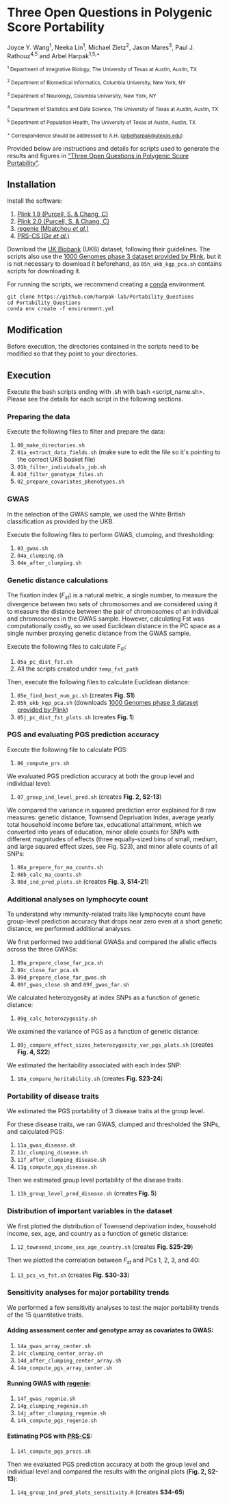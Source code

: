 # Three Open Questions in Polygenic Score Portability

Joyce Y. Wang<sup>1</sup>, Neeka Lin<sup>1</sup>, Michael Zietz<sup>2</sup>, Jason Mares<sup>3</sup>, Paul J. Rathouz<sup>4,5</sup> and Arbel Harpak<sup>1,5,+</sup>

<sub><sup>1</sup> Department of Integrative Biology, The University of Texas at Austin, Austin, TX</sub>

<sub><sup>2</sup> Department of Biomedical Informatics, Columbia University, New York, NY</sub>

<sub><sup>3</sup> Department of Neurology, Columbia University, New York, NY</sub>

<sub><sup>4</sup> Department of Statistics and Data Science, The University of Texas at Austin, Austin, TX</sub>

<sub><sup>5</sup> Department of Population Health, The University of Texas at Austin, Austin, TX</sub>

<sub><sup>+</sup> Correspondence should be addressed to A.H. (arbelharpak@utexas.edu)</sub>

Provided below are instructions and details for scripts used to generate the results and figures in ["Three Open Questions in Polygenic Score Portability"](https://www.biorxiv.org/content/10.1101/2024.08.20.608703v2).

## Installation

Install the software:

1. [Plink 1.9 (Purcell, S. & Chang, C)](https://www.cog-genomics.org/plink/)
2. [Plink 2.0 (Purcell, S. & Chang, C)](https://www.cog-genomics.org/plink/2.0/)
3. [regenie (Mbatchou <i>et al.</i>)](https://rgcgithub.github.io/regenie/)
4. [PRS-CS (Ge <i>et al.</i>)](https://github.com/getian107/PRScs/)

Download the [UK Biobank](https://www.ukbiobank.ac.uk/) (UKB) dataset, following their guidelines. The scripts also use the [1000 Genomes phase 3 dataset provided by Plink](https://www.cog-genomics.org/plink/2.0/resources), but it is not necessary to download it beforehand, as `05h_ukb_kgp_pca.sh` contains scripts for downloading it.

For running the scripts, we recommend creating a [conda](https://docs.conda.io/projects/conda/en/stable/) environment.

```
git clone https://github.com/harpak-lab/Portability_Questions
cd Portability_Questions
conda env create -f environment.yml
```

## Modification

Before execution, the directories contained in the scripts need to be modified so that they point to your directories.

## Execution

Execute the bash scripts ending with .sh with bash <script_name.sh>. Please see the details for each script in the following sections.

### Preparing the data

Execute the following files to filter and prepare the data:

1. `00_make_directories.sh`
2. `01a_extract_data_fields.sh` (make sure to edit the file so it's pointing to the correct UKB basket file)
3. `01b_filter_individuals_job.sh`
4. `01d_filter_genotype_files.sh`
5. `02_prepare_covariates_phenotypes.sh`

### GWAS

In the selection of the GWAS sample, we used the White British classification as provided by the UKB.

Execute the following files to perform GWAS, clumping, and thresholding:

1. `03_gwas.sh`
2. `04a_clumping.sh`
3. `04e_after_clumping.sh`

### Genetic distance calculations

The fixation index (<i>F<sub>st</sub></i>) is a natural metric, a single number, to measure the divergence between two sets of chromosomes and we considered using it to measure the distance between the pair of chromosomes of an individual and chromosomes in the GWAS sample. However, calculating Fst was computationally costly, so we used Euclidean distance in the PC space as a single number proxying genetic distance from the GWAS sample.

Execute the following files to calculate <i>F<sub>st</sub></i>:

1. `05a_pc_dist_fst.sh`
2. All the scripts created under `temp_fst_path`

Then, execute the following files to calculate Euclidean distance:

1. `05e_find_best_num_pc.sh` (creates <b>Fig. S1</b>)
2. `05h_ukb_kgp_pca.sh` (downloads [1000 Genomes phase 3 dataset provided by Plink](https://www.cog-genomics.org/plink/2.0/resources))
3. `05j_pc_dist_fst_plots.sh` (creates <b>Fig. 1</b>)

### PGS and evaluating PGS prediction accuracy

Execute the following file to calculate PGS:

1. `06_compute_prs.sh`

We evaluated PGS prediction accuracy at both the group level and individual level:

1. `07_group_ind_level_pred.sh` (creates <b>Fig. 2, S2-13</b>)

We compared the variance in squared prediction error explained for 8 raw measures: genetic distance, Townsend Deprivation Index, average yearly total household income before tax, educational attainment, which we converted into years of education, minor allele counts for SNPs with different magnitudes of effects (three equally-sized bins of small, medium, and large squared effect sizes, see Fig. S23), and minor allele counts of all SNPs:

1. `08a_prepare_for_ma_counts.sh`
2. `08b_calc_ma_counts.sh`
3. `08d_ind_pred_plots.sh` (creates <b>Fig. 3, S14-21</b>)

### Additional analyses on lymphocyte count

To understand why immunity-related traits like lymphocyte count have group-level prediction accuracy that drops near zero even at a short genetic distance, we performed additional analyses.

We first performed two additional GWASs and compared the allelic effects across the three GWASs:

1. `09a_prepare_close_far_pca.sh`
2. `09c_close_far_pca.sh`
3. `09d_prepare_close_far_gwas.sh`
4. `09f_gwas_close.sh` and `09f_gwas_far.sh`

We calculated heterozygosity at index SNPs as a function of genetic distance:

1. `09g_calc_heterozygosity.sh`

We examined the variance of PGS as a function of genetic distance:

1. `09j_compare_effect_sizes_heterozygosity_var_pgs_plots.sh` (creates <b>Fig. 4, S22</b>)

We estimated the heritability associated with each index SNP:

1. `10a_compare_heritability.sh` (creates <b>Fig. S23-24</b>)

### Portability of disease traits

We estimated the PGS portability of 3 disease traits at the group level.

For these disease traits, we ran GWAS, clumped and thresholded the SNPs, and calculated PGS:

1. `11a_gwas_disease.sh`
2. `11c_clumping_disease.sh`
3. `11f_after_clumping_disease.sh`
4. `11g_compute_pgs_disease.sh`

Then we estimated group level portability of the disease traits:

1. `11h_group_level_pred_disease.sh` (creates <b>Fig. 5</b>)

### Distribution of important variables in the dataset

We first plotted the distribution of Townsend deprivation index, household income, sex, age, and country as a function of genetic distance:

1. `12_townsend_income_sex_age_country.sh` (creates <b>Fig. S25-29</b>)

Then we plotted the correlation between <i>F<sub>st</sub></i> and PCs 1, 2, 3, and 40:

1. `13_pcs_vs_fst.sh` (creates <b>Fig. S30-33</b>)

### Sensitivity analyses for major portability trends

We performed a few sensitivity analyses to test the major portability trends of the 15 quantitative traits.

#### Adding assessment center and genotype array as covariates to GWAS:

1. `14a_gwas_array_center.sh`
2. `14c_clumping_center_array.sh`
3. `14d_after_clumping_center_array.sh`
4. `14e_compute_pgs_array_center.sh`

#### Running GWAS with [regenie](https://rgcgithub.github.io/regenie/):

1. `14f_gwas_regenie.sh`
2. `14g_clumping_regenie.sh`
3. `14j_after_clumping_regenie.sh`
4. `14k_compute_pgs_regenie.sh`

#### Estimating PGS with [PRS-CS](https://github.com/getian107/PRScs/):

1. `14l_compute_pgs_prscs.sh`

Then we evaluated PGS prediction accuracy at both the group level and individual level and compared the results with the original plots (<b>Fig. 2, S2-13</b>):

1. `14q_group_ind_pred_plots_sensitivity.R` (creates <b>S34-65</b>)
